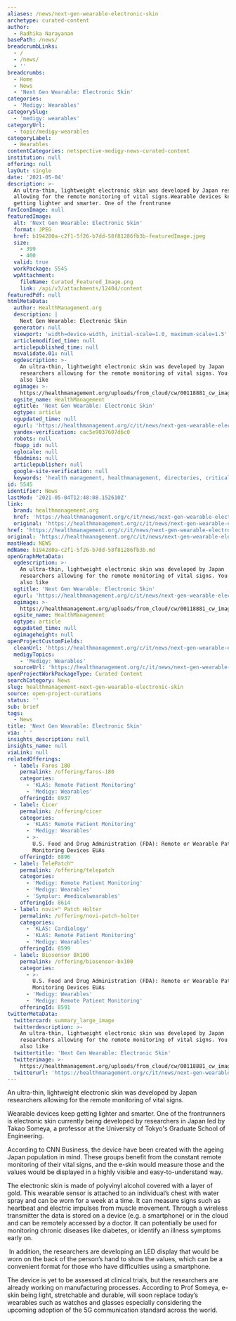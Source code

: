 ```yaml
---
aliases: /news/next-gen-wearable-electronic-skin
archetype: curated-content
author:
  - Radhika Narayanan
basePath: /news/
breadcrumbLinks:
  - /
  - /news/
  - ''
breadcrumbs:
  - Home
  - News
  - 'Next Gen Wearable: Electronic Skin'
categories:
  - 'Medigy: Wearables'
categorySlug:
  - 'medigy: wearables'
categoryUrl:
  - topic/medigy-wearables
categoryLabel:
  - Wearables
contentCategories: netspective-medigy-news-curated-content
institution: null
offering: null
layOut: single
date: '2021-05-04'
description: >-
  An ultra-thin, lightweight electronic skin was developed by Japan researchers
  allowing for the remote monitoring of vital signs.Wearable devices keep
  getting lighter and smarter. One of the frontrunne
favIconImage: null
featuredImage:
  alt: 'Next Gen Wearable: Electronic Skin'
  format: JPEG
  href: b194280a-c2f1-5f26-b7dd-58f81286fb3b-featuredImage.jpeg
  size:
    - 399
    - 400
  valid: true
  workPackage: 5545
  wpAttachment:
    fileName: Curated_Featured_Image.png
    link: /api/v3/attachments/12404/content
featuredPdf: null
htmlMetaData:
  author: HealthManagement.org
  description: |
    Next Gen Wearable: Electronic Skin
  generator: null
  viewport: 'width=device-width, initial-scale=1.0, maximum-scale=1.5'
  articlemodified_time: null
  articlepublished_time: null
  msvalidate.01: null
  ogdescription: >-
    An ultra-thin, lightweight electronic skin was developed by Japan
    researchers allowing for the remote monitoring of vital signs. You might
    also like
  ogimage: >-
    https://healthmanagement.org/uploads/from_cloud/cw/00118881_cw_image_wi_853104b36095be7808bf15e32537b3c6.png
  ogsite_name: HealthManagement
  ogtitle: 'Next Gen Wearable: Electronic Skin'
  ogtype: article
  ogupdated_time: null
  ogurl: 'https://healthmanagement.org/c/it/news/next-gen-wearable-electronic-skin'
  yandex-verification: cac5e9037607d6c0
  robots: null
  fbapp_id: null
  oglocale: null
  fbadmins: null
  articlepublisher: null
  google-site-verification: null
  keywords: 'health management, healthmanagement, directories, critical care'
id: 5545
identifier: News
lastMod: '2021-05-04T12:48:08.152610Z'
link:
  brand: healthmanagement.org
  href: 'https://healthmanagement.org/c/it/news/next-gen-wearable-electronic-skin'
  original: 'https://healthmanagement.org/c/it/news/next-gen-wearable-electronic-skin'
href: 'https://healthmanagement.org/c/it/news/next-gen-wearable-electronic-skin'
original: 'https://healthmanagement.org/c/it/news/next-gen-wearable-electronic-skin'
mastHead: NEWS
mdName: b194280a-c2f1-5f26-b7dd-58f81286fb3b.md
openGraphMetaData:
  ogdescription: >-
    An ultra-thin, lightweight electronic skin was developed by Japan
    researchers allowing for the remote monitoring of vital signs. You might
    also like
  ogtitle: 'Next Gen Wearable: Electronic Skin'
  ogurl: 'https://healthmanagement.org/c/it/news/next-gen-wearable-electronic-skin'
  ogimage: >-
    https://healthmanagement.org/uploads/from_cloud/cw/00118881_cw_image_wi_853104b36095be7808bf15e32537b3c6.png
  ogsite_name: HealthManagement
  ogtype: article
  ogupdated_time: null
  ogimageheight: null
openProjectCustomFields:
  cleanUrl: 'https://healthmanagement.org/c/it/news/next-gen-wearable-electronic-skin'
  medigyTopics:
    - 'Medigy: Wearables'
  sourceUrl: 'https://healthmanagement.org/c/it/news/next-gen-wearable-electronic-skin'
openProjectWorkPackageType: Curated Content
searchCategory: News
slug: healthmanagement-next-gen-wearable-electronic-skin
source: open-project-curations
status: ''
sub: brief
tags:
  - News
title: 'Next Gen Wearable: Electronic Skin'
via: ' '
insights_description: null
insights_name: null
viaLink: null
relatedOfferings:
  - label: Faros 180
    permalink: /offering/faros-180
    categories:
      - 'KLAS: Remote Patient Monitoring'
      - 'Medigy: Wearables'
    offeringId: 8937
  - label: Cicer
    permalink: /offering/cicer
    categories:
      - 'KLAS: Remote Patient Monitoring'
      - 'Medigy: Wearables'
      - >-
        U.S. Food and Drug Administration (FDA): Remote or Wearable Patient
        Monitoring Devices EUAs
    offeringId: 8896
  - label: TelePatch™
    permalink: /offering/telepatch
    categories:
      - 'Medigy: Remote Patient Monitoring'
      - 'Medigy: Wearables'
      - 'Symplur: #medicalwearables'
    offeringId: 8614
  - label: novi+™ Patch Holter
    permalink: /offering/novi-patch-holter
    categories:
      - 'KLAS: Cardiology'
      - 'KLAS: Remote Patient Monitoring'
      - 'Medigy: Wearables'
    offeringId: 8599
  - label: Biosensor BX100
    permalink: /offering/biosensor-bx100
    categories:
      - >-
        U.S. Food and Drug Administration (FDA): Remote or Wearable Patient
        Monitoring Devices EUAs
      - 'Medigy: Wearables'
      - 'Medigy: Remote Patient Monitoring'
    offeringId: 8591
twitterMetaData:
  twittercard: summary_large_image
  twitterdescription: >-
    An ultra-thin, lightweight electronic skin was developed by Japan
    researchers allowing for the remote monitoring of vital signs. You might
    also like
  twittertitle: 'Next Gen Wearable: Electronic Skin'
  twitterimage: >-
    https://healthmanagement.org/uploads/from_cloud/cw/00118881_cw_image_wi_853104b36095be7808bf15e32537b3c6.png
  twitterurl: 'https://healthmanagement.org/c/it/news/next-gen-wearable-electronic-skin'
---
```

<p>An ultra-thin, lightweight electronic skin was developed by Japan researchers allowing for the remote monitoring of vital signs.</p><p>Wearable devices keep getting lighter and smarter. One of the frontrunners is electronic skin currently being developed by researchers in Japan led by Takao Someya, a professor at the University of Tokyo's Graduate School of Engineering.&nbsp;</p><p>According to CNN Business, the device have been created with the ageing Japan population in mind. These groups benefit from the constant remote monitoring of their vital signs, and the e-skin would measure those and the values would be displayed in a highly visible and easy-to-understand way.&nbsp;</p><p>The electronic skin is made of polyvinyl alcohol covered with a layer of gold. This wearable sensor is attached to an individual’s chest with water spray and can be worn for a week at a time. It can measure signs such as heartbeat and electric impulses from muscle movement. Through a wireless transmitter the data is stored on a device (e.g. a smartphone) or in the cloud and can be remotely accessed by a doctor. It can potentially be used for monitoring chronic diseases like diabetes, or identify an illness symptoms early on.</p><p>&nbsp;In addition, the researchers are developing an LED display that would be worn on the back of the person’s hand to show the values, which can be a convenient format for those who have difficulties using a smartphone.</p><p>The device is yet to be assessed at clinical trials, but the researchers are already working on manufacturing processes. According to Prof Someya, e-skin being light, stretchable and durable, will soon replace today’s wearables such as watches and glasses especially considering the upcoming adoption of the 5G communication standard across the world.</p>